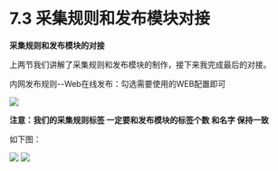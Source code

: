 # 7.3 采集规则和发布模块对接

**采集规则和发布模块的对接**

上两节我们讲解了采集规则和发布模块的制作，接下来我完成最后的对接。

内网发布规则--Web在线发布：勾选需要使用的WEB配置即可

![](http://imgs.leesven.com/2016/locoyimgs/131.png)


**注意：我们的采集规则标签 一定要和发布模块的标签个数 和名字 保持一致**

如下图：

![](http://imgs.leesven.com/2016/locoyimgs/132.png)
![](http://imgs.leesven.com/2016/locoyimgs/133.png)